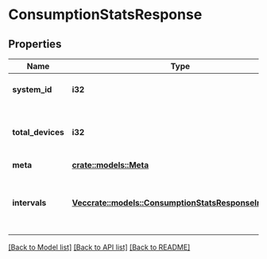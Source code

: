 # ConsumptionStatsResponse

## Properties

Name | Type | Description | Notes
------------ | ------------- | ------------- | -------------
**system_id** | **i32** | Enlighten ID for this system. | 
**total_devices** | **i32** | Number of active consumption meters for this system. | 
**meta** | [**crate::models::Meta**](Meta.md) |  | 
**intervals** | [**Vec<crate::models::ConsumptionStatsResponseIntervals>**](ConsumptionStatsResponse_intervals.md) | A list of intervals between the requested start and end times. | 

[[Back to Model list]](../README.md#documentation-for-models) [[Back to API list]](../README.md#documentation-for-api-endpoints) [[Back to README]](../README.md)


